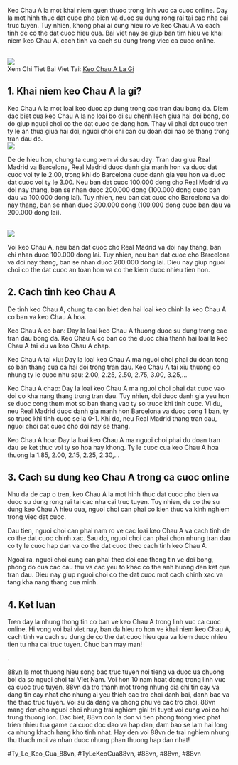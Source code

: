 <p>Keo Chau A la mot khai niem quen thuoc trong linh vuc ca cuoc online. Day la mot hinh thuc dat cuoc pho bien va duoc su dung rong rai tai cac nha cai truc tuyen. Tuy nhien, khong phai ai cung hieu ro ve keo Chau A va cach tinh de co the dat cuoc hieu qua. Bai viet nay se giup ban tim hieu ve khai niem keo Chau A, cach tinh va cach su dung trong viec ca cuoc online.</p><br><img src="https://88vn.mba/wp-content/uploads/2025/02/ty-le-keo-cua-88vn.webp"></br>
Xem Chi Tiet Bai Viet Tai: <a href="https://88vn.mba/keo-chau-a-la-gi/">Keo Chau A La Gi</a><h2>1. Khai niem keo Chau A la gi?</h2><p>Keo Chau A la mot loai keo duoc ap dung trong cac tran dau bong da. Diem dac biet cua keo Chau A la no loai bo di su chenh lech giua hai doi bong, do do giup nguoi choi co the dat cuoc de dang hon. Thay vi phai dat cuoc tren ty le an thua giua hai doi, nguoi choi chi can du doan doi nao se thang trong tran dau do.<br><img src="https://88vn.mba/wp-content/uploads/2025/02/keo-chau-a-la-gi-2.webp"></br><p>De de hieu hon, chung ta cung xem vi du sau day: Tran dau giua Real Madrid va Barcelona, Real Madrid duoc danh gia manh hon va duoc dat cuoc voi ty le 2.00, trong khi do Barcelona duoc danh gia yeu hon va duoc dat cuoc voi ty le 3.00. Neu ban dat cuoc 100.000 dong cho Real Madrid va doi nay thang, ban se nhan duoc 200.000 dong (100.000 dong cuoc ban dau va 100.000 dong lai). Tuy nhien, neu ban dat cuoc cho Barcelona va doi nay thang, ban se nhan duoc 300.000 dong (100.000 dong cuoc ban dau va 200.000 dong lai).</p><br><img src="https://88vn.mba/wp-content/uploads/2025/02/ty-le-keo-la-gi.webp"></br><p>Voi keo Chau A, neu ban dat cuoc cho Real Madrid va doi nay thang, ban chi nhan duoc 100.000 dong lai. Tuy nhien, neu ban dat cuoc cho Barcelona va doi nay thang, ban se nhan duoc 200.000 dong lai. Dieu nay giup nguoi choi co the dat cuoc an toan hon va co the kiem duoc nhieu tien hon.<h2>2. Cach tinh keo Chau A</h2><p>De tinh keo Chau A, chung ta can biet den hai loai keo chinh la keo Chau A co ban va keo Chau A hoa.</p><p>Keo Chau A co ban: Day la loai keo Chau A thuong duoc su dung trong cac tran dau bong da. Keo Chau A co ban co the duoc chia thanh hai loai la keo Chau A tai xiu va keo Chau A chap.<p>Keo Chau A tai xiu: Day la loai keo Chau A ma nguoi choi phai du doan tong so ban thang cua ca hai doi trong tran dau. Keo Chau A tai xiu thuong co nhung ty le cuoc nhu sau: 2.00, 2.25, 2.50, 2.75, 3.00, 3.25,…</p><p>Keo Chau A chap: Day la loai keo Chau A ma nguoi choi phai dat cuoc vao doi co kha nang thang trong tran dau. Tuy nhien, doi duoc danh gia yeu hon se duoc cong them mot so ban thang vao ty so truoc khi tinh cuoc. Vi du, neu Real Madrid duoc danh gia manh hon Barcelona va duoc cong 1 ban, ty so truoc khi tinh cuoc se la 0-1. Khi do, neu Real Madrid thang tran dau, nguoi choi dat cuoc cho doi nay se thang.</p><p>Keo Chau A hoa: Day la loai keo Chau A ma nguoi choi phai du doan tran dau se ket thuc voi ty so hoa hay khong. Ty le cuoc cua keo Chau A hoa thuong la 1.85, 2.00, 2.15, 2.25, 2.30,…</p><h2>3. Cach su dung keo Chau A trong ca cuoc online</h2><p>Nhu da de cap o tren, keo Chau A la mot hinh thuc dat cuoc pho bien va duoc su dung rong rai tai cac nha cai truc tuyen. Tuy nhien, de co the su dung keo Chau A hieu qua, nguoi choi can phai co kien thuc va kinh nghiem trong viec dat cuoc.</p><p>Dau tien, nguoi choi can phai nam ro ve cac loai keo Chau A va cach tinh de co the dat cuoc chinh xac. Sau do, nguoi choi can phai chon nhung tran dau co ty le cuoc hap dan va co the dat cuoc theo cach tinh keo Chau A.</p><p>Ngoai ra, nguoi choi cung can phai theo doi cac thong tin ve doi bong, phong do cua cac cau thu va cac yeu to khac co the anh huong den ket qua tran dau. Dieu nay giup nguoi choi co the dat cuoc mot cach chinh xac va tang kha nang thang cua minh.</p><h2>4. Ket luan</h2><p>Tren day la nhung thong tin co ban ve keo Chau A trong linh vuc ca cuoc online. Hi vong voi bai viet nay, ban da hieu ro hon ve khai niem keo Chau A, cach tinh va cach su dung de co the dat cuoc hieu qua va kiem duoc nhieu tien tu nha cai truc tuyen. Chuc ban may man!</p><p>.

<a href="https://88vn.mba/">88vn</a> la mot thuong hieu song bac truc tuyen noi tieng va duoc ua chuong boi da so nguoi choi tai Viet Nam. Voi hon 10 nam hoat dong trong linh vuc ca cuoc truc tuyen, 88vn da tro thanh mot trong nhung dia chi tin cay va dang tin cay nhat cho nhung ai yeu thich cac tro choi danh bai, danh bac va the thao truc tuyen. Voi su da dang va phong phu ve cac tro choi, 88vn mang den cho nguoi choi nhung trai nghiem giai tri tuyet voi cung voi co hoi trung thuong lon. Dac biet, 88vn con la don vi tien phong trong viec phat trien nhieu tua game ca cuoc doc dao va hap dan, dam bao se lam hai long ca nhung khach hang kho tinh nhat. Hay den voi 88vn de trai nghiem nhung thu thach moi va nhan duoc nhung phan thuong hap dan nhat!</p>
#Ty_Le_Keo_Cua_88vn, #TyLeKeoCua88vn, #88vn, #88vn, #88vn
